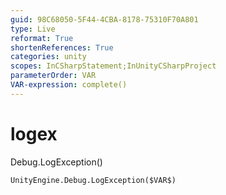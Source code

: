 ```yaml
---
guid: 98C68050-5F44-4CBA-8178-75310F70A801
type: Live
reformat: True
shortenReferences: True
categories: unity
scopes: InCSharpStatement;InUnityCSharpProject
parameterOrder: VAR
VAR-expression: complete()
---
```


# logex

Debug.LogException()

```
UnityEngine.Debug.LogException($VAR$)
```

